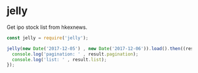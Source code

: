 # jelly
Get ipo stock list from hkexnews.

```js
const jelly = require('jelly');

jelly(new Date('2017-12-05') , new Date('2017-12-06')).load().then((result)=>{
  console.log('pagination: ' , result.pagination);
  console.log('list: ' , result.list);
});
```